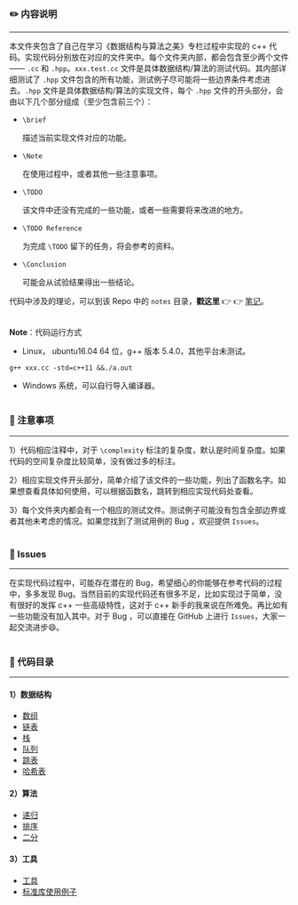 ### :pencil2: 内容说明

---

本文件夹包含了自己在学习《数据结构与算法之美》专栏过程中实现的 c++ 代码。实现代码分别放在对应的文件夹中。每个文件夹内部，都会包含至少两个文件—— `.cc` 和 `.hpp`。`xxx.test.cc` 文件是具体数据结构/算法的测试代码。其内部详细测试了 `.hpp` 文件包含的所有功能，测试例子尽可能将一些边界条件考虑进去。`.hpp` 文件是具体数据结构/算法的实现文件，每个 `.hpp` 文件的开头部分，会由以下几个部分组成（至少包含前三个）：

- `\brief`

  描述当前实现文件对应的功能。

- `\Note`

  在使用过程中，或者其他一些注意事项。

- `\TODO`

  该文件中还没有完成的一些功能，或者一些需要将来改进的地方。

- `\TODO Reference`

  为完成 `\TODO` 留下的任务，将会参考的资料。

- `\Conclusion`

  可能会从试验结果得出一些结论。

代码中涉及的理论，可以到该 Repo 中的 `notes` 目录，**戳这里** :point_right: :point_right: [笔记](../notes/)。</br></br>



**Note**：代码运行方式

- Linux， ubuntu16.04 64 位，g++ 版本 5.4.0，其他平台未测试。

```shell
g++ xxx.cc -std=c++11 &&./a.out
```

-  Windows 系统，可以自行导入编译器。</br></br>



### :memo: 注意事项

---

1）代码相应注释中，对于 `\complexity` 标注的复杂度，默认是时间复杂度。如果代码的空间复杂度比较简单，没有做过多的标注。

2）相应实现文件开头部分，简单介绍了该文件的一些功能，列出了函数名字。如果想查看具体如何使用，可以根据函数名，跳转到相应实现代码处查看。

3）每个文件夹内都会有一个相应的测试文件。测试例子可能没有包含全部边界或者其他未考虑的情况。如果您找到了测试用例的 Bug ，欢迎提供 `Issues`。</br></br>



### :paperclip:  Issues

---

在实现代码过程中，可能存在潜在的 Bug，希望细心的你能够在参考代码的过程中，多多发现 Bug。当然目前的实现代码还有很多不足，比如实现过于简单，没有很好的发挥 c++ 一些高级特性，这对于 c++ 新手的我来说在所难免。再比如有一些功能没有加入其中。对于 Bug ，可以直接在 GitHub 上进行 `Issues`，大家一起交流进步:smile:。</br></br>



### :open_file_folder: 代码目录

---

#### 1）数据结构

- [数组](array/)
- [链表](list/)
- [栈](stack/)
- [队列](queue/)
- [跳表](skip_list/)
- [哈希表](hash_table/)



#### 2）算法

- [递归](recursion/)
- [排序](sort)
- [二分](binary_search)



#### 3）工具

- [工具](utils/)
- [标准库使用例子](stl_examples/)